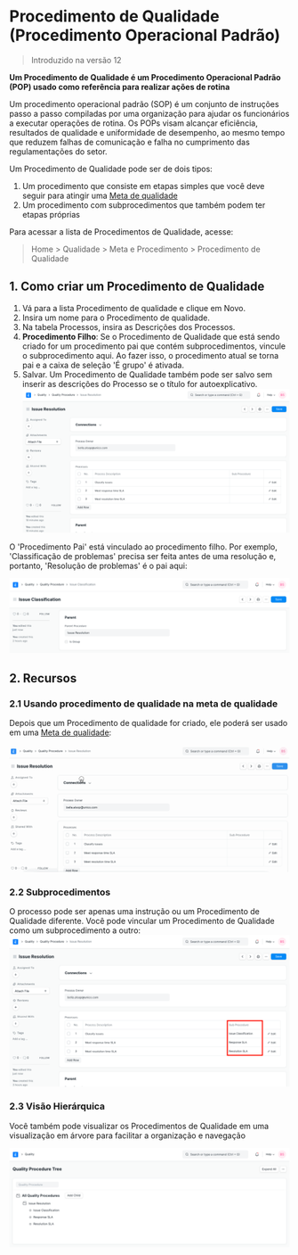 # Procedimento de Qualidade (Procedimento Operacional Padrão)




> 
> Introduzido na versão 12
> 
> 
> 


**Um Procedimento de Qualidade é um Procedimento Operacional Padrão (POP) usado como referência para realizar ações de rotina**


Um procedimento operacional padrão (SOP) é ​​um conjunto de instruções passo a passo compiladas por uma organização para ajudar os funcionários a executar operações de rotina. Os POPs visam alcançar eficiência, resultados de qualidade e uniformidade de desempenho, ao mesmo tempo que reduzem falhas de comunicação e falha no cumprimento das regulamentações do setor.


Um Procedimento de Qualidade pode ser de dois tipos:


1. Um procedimento que consiste em etapas simples que você deve seguir para atingir uma [Meta de qualidade](/docs/pt/quality-management/quality_goal)
2. Um procedimento com subprocedimentos que também podem ter etapas próprias


Para acessar a lista de Procedimentos de Qualidade, acesse:



> 
> Home > Qualidade > Meta e Procedimento > Procedimento de Qualidade
> 
> 
> 


## 1. Como criar um Procedimento de Qualidade


1. Vá para a lista Procedimento de qualidade e clique em Novo.
2. Insira um nome para o Procedimento de qualidade.
3. Na tabela Processos, insira as Descrições dos Processos.
4. **Procedimento Filho**: Se o Procedimento de Qualidade que está sendo criado for um procedimento pai que contém subprocedimentos, vincule o subprocedimento aqui. Ao fazer isso, o procedimento atual se torna pai e a caixa de seleção 'É grupo' é ativada.
5. Salvar.
Um Procedimento de Qualidade também pode ser salvo sem inserir as descrições do Processo se o título for autoexplicativo.
![Procedimento de qualidade](/files/quality-procedure.png)


O 'Procedimento Pai' está vinculado ao procedimento filho. Por exemplo, 'Classificação de problemas' precisa ser feita antes de uma resolução e, portanto, 'Resolução de problemas' é o pai aqui:


![Procedimento pai](/files/procedure-parent.png)


## 2. Recursos


### 2.1 Usando procedimento de qualidade na meta de qualidade


Depois que um Procedimento de qualidade for criado, ele poderá ser usado em uma [Meta de qualidade](/docs/pt/quality-management/quality_goal):


![Procedimento de qualidade](/files/quality-procedure.gif)


### 2.2 Subprocedimentos


O processo pode ser apenas uma instrução ou um Procedimento de Qualidade diferente. Você pode vincular um Procedimento de Qualidade como um subprocedimento a outro:
![Subprocedimentos](/files/sub-procedure.png)


### 2.3 Visão Hierárquica


Você também pode visualizar os Procedimentos de Qualidade em uma visualização em árvore para facilitar a organização e navegação


![Visualização em árvore de procedimentos de qualidade](/files/quality-procedure-tree.png)



